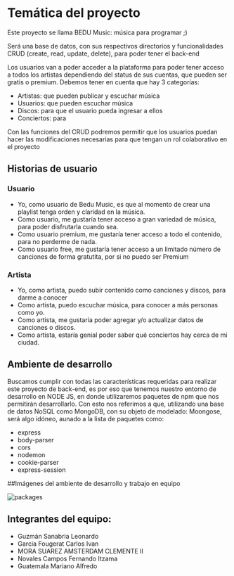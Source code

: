 # Temática del proyecto

Este proyecto se llama BEDU Music: música para programar ;) 

Será una base de datos, con sus respectivos directorios y funcionalidades CRUD (create, read, update, delete), para poder tener el back-end 

Los usuarios van a poder acceder a la plataforma para poder tener acceso a todos los artistas dependiendo del status
de sus cuentas, que pueden ser gratis o premium. Debemos tener en cuenta que hay 3 categorías:

- Artistas: que pueden publicar y escuchar música
- Usuarios: que pueden escuchar música
- Discos: para que el usuario pueda ingresar a ellos
- Conciertos: para 

Con las funciones del CRUD podremos permitir que los usuarios puedan hacer las modificaciones necesarias para que tengan un rol colaborativo en el proyecto 


## Historias de usuario
### Usuario
- Yo, como usuario de Bedu Music, es que al momento de crear una playlist tenga orden y claridad en la música.
- Como usuario, me gustaría tener acceso a gran variedad de música, para poder disfrutarla cuando sea.
- Como usuario premium, me gustaría tener acceso a todo el contenido, para no perderme de nada.
- Como usuario free, me gustaría tener acceso a un limitado número de canciones de forma gratutita, por si no puedo ser Premium 


### Artista 
- Yo, como artista, puedo subir contenido como canciones y discos, para darme a conocer
- Como artista, puedo escuchar música, para conocer a más personas como yo.
- Como artista, me gustaría poder agregar y/o actualizar datos de canciones o discos.
- Como artista, estaría genial poder saber qué conciertos hay cerca de mi ciudad.





## Ambiente de desarrollo

Buscamos cumplir con todas las características requeridas para realizar este proyecto de back-end, es por eso que tenemos nuestro entorno de desarrollo en NODE JS,
en donde utilizaremos paquetes de npm que nos permitirán desarrollarlo. Con esto nos referimos a que, utilizando una base de datos NoSQL como MongoDB,
con su objeto de modelado: Moongose, será algo idóneo, aunado a la lista de paquetes como:

- express 
- body-parser 
- cors
- nodemon
- cookie-parser
- express-session


##Imágenes del ambiente de desarrollo y trabajo en equipo

![packages](https://user-images.githubusercontent.com/83996624/132065190-8a240173-a5f1-40b6-af73-85b44ad5af66.png)


## Integrantes del equipo:
- Guzmán Sanabria Leonardo 
- Garcia Fougerat Carlos Ivan 
- MORA SUAREZ AMSTERDAM CLEMENTE II 
- Novales Campos Fernando Itzama 
- Guatemala Mariano Alfredo

